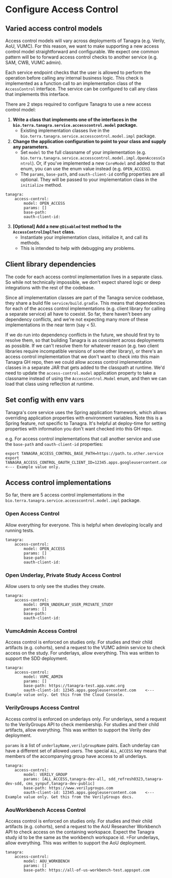 # Configure Access Control

## Varied access control models
Access control models will vary across deployments of Tanagra (e.g. Verily, AoU, VUMC).
For this reason, we want to make supporting a new access control model straightforward and configurable.
We expect one common pattern will be to forward access control checks to another service (e.g. SAM, CWB, VUMC admin).

Each service endpoint checks that the user is allowed to perform the operation before calling any internal business logic.
This check is implemented as a function call to an implementation class of the `AccessControl` interface.
The service can be configured to call any class that implements this interface.

There are 2 steps required to configure Tanagra to use a new access control model:
1. **Write a class that implements one of the interfaces in the `bio.terra.tanagra.service.accesscontrol.model` package.**
   - Existing implementation classes live in the `bio.terra.tanagra.service.accesscontrol.model.impl` package.
2. **Change the application configuration to point to your class and supply any parameters.**
   - Set `model` to the full classname of your implementation (e.g. `bio.terra.tanagra.service.accesscontrol.model.impl.OpenAccessControl`).
     Or, if you've implemented a new `CoreModel` and added to that enum, you can use the enum value instead (e.g. `OPEN_ACCESS`).
   - The `params`, `base-path`, and `oauth-client-id` config properties are all optional. They will be passed to your
     implementation class in the `initialize` method.
```
tanagra:
    access-control:
        model: OPEN_ACCESS
        params: []
        base-path:
        oauth-client-id:
```
3. **[Optional] Add a new `@Disabled` test method to the `AccessControlImplTest` class.**
   - Instantiate your implementation class, initialize it, and call its methods.
   - This is intended to help with debugging any problems.

## Client library dependencies
The code for each access control implementation lives in a separate class. 
So while not technically impossible, we don't expect shared logic or deep integrations with the rest of the codebase.

Since all implementation classes are part of the Tanagra service codebase, they share a build file `service/build.gradle`.
This means that dependencies for each of the access control implementations (e.g. client library for calling a separate 
service) all have to coexist. So far, there haven't been any dependency conflicts, and we're not expecting many more of 
these implementations in the near term (say < 5).

If we do run into dependency conflicts in the future, we should first try to resolve them, so that building Tanagra is
as consistent across deployments as possible. If we can't resolve them for whatever reason (e.g. two client libraries 
require incompatible versions of some other library), or there's an access control implementation that we don't want to 
check into this main Tanagra GH repo, then we could allow access control implementation classes in a separate JAR that 
gets added to the classpath at runtime. We'd need to update the `access-control.model` application property to take a 
classname instead of using the `AccessControl.Model` enum, and then we can load that class using reflection at runtime. 

## Set config with env vars
Tanagra's core service uses the Spring application framework, which allows overriding application properties with
environment variables. Note this is a Spring feature, not specific to Tanagra. It's helpful at deploy-time for setting  
properties with information you don't want checked into this GH repo.

e.g. For access control implementations that call another service and use the `base-path` and `oauth-client-id` properties:
```
export TANAGRA_ACCESS_CONTROL_BASE_PATH=https://path.to.other.service
export TANAGRA_ACCESS_CONTROL_OAUTH_CLIENT_ID=12345.apps.googleusercontent.com    <--- Example value only.
```


## Access control implementations
So far, there are 5 access control implementations in the `bio.terra.tanagra.service.accesscontrol.model.impl` package.

### Open Access Control
Allow everything for everyone. This is helpful when developing locally and running tests.
```
tanagra:
    access-control:
        model: OPEN_ACCESS
        params: []
        base-path:
        oauth-client-id:
```

### Open Underlay, Private Study Access Control
Allow users to only see the studies they create.
```
tanagra:
    access-control:
        model: OPEN_UNDERLAY_USER_PRIVATE_STUDY
        params: []
        base-path:
        oauth-client-id:
```

### VumcAdmin Access Control
Access control is enforced on studies only. For studies and their child artifacts (e.g. cohorts), send a request to
the VUMC admin service to check access on the study. For underlays, allow everything. This was written to support the
SDD deployment.
```
tanagra:
    access-control:
        model: VUMC_ADMIN
        params: []
        base-path: https://tanagra-test.app.vumc.org
        oauth-client-id: 12345.apps.googleusercontent.com    <--- Example value only. Get this from the Cloud Console.
```

### VerilyGroups Access Control
Access control is enforced on underlays only. For underlays, send a request to the VerilyGroups API to check membership.
For studies and their child artifacts, allow everything. This was written to support the Verily dev deployment.

`params` is a list of `underlayName,verilyGroupName` pairs. Each underlay can have a different set of allowed users. 
The special `ALL_ACCESS` key means that members of the accompanying group have access to all underlays.
```
tanagra:
    access-control:
        model: VERILY_GROUP
        params: [ALL_ACCESS,tanagra-dev-all, sdd_refresh0323,tanagra-dev-sdd, cms_synpuf,tanagra-dev-public]
        base-path: https://www.verilygroups.com
        oauth-client-id: 12345.apps.googleusercontent.com    <--- Example value only. Get this from the VerilyGroups docs.
```

### AouWorkbench Access Control
Access control is enforced on studies only. For studies and their child artifacts (e.g. cohorts), send a request to
the AoU Researcher Workbench API to check access on the containing workspace. Expect the Tanagra study id to be the
same as the workbench workspace id. =For underlays, allow everything. This was written to support the AoU deployment.
```
tanagra:
    access-control:
        model: AOU_WORKBENCH
        params: []
        base-path: https://all-of-us-workbench-test.appspot.com
```

